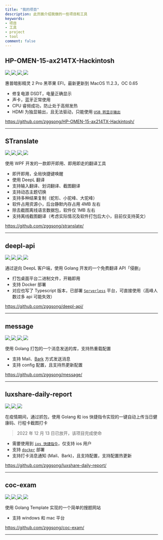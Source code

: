 ```yaml
---
title: "我的项目"
description: 此页面介绍我做的一些项目和工具
keywords:
- 项目
- 工具
- project
- tool
comment: false
---
```


## HP-OMEN-15-ax214TX-Hackintosh

<p>
  <a href="https://github.com/ZGGSONG/HP-OMEN-15-ax214TX-Hackintosh/stargazers">
    <img src="https://img.shields.io/github/stars/ZGGSONG/HP-OMEN-15-ax214TX-Hackintosh?style=flat-square">
  </a>
  <a href="https://github.com/ZGGSONG/HP-OMEN-15-ax214TX-Hackintosh/network/members">
    <img src="https://img.shields.io/github/forks/ZGGSONG/HP-OMEN-15-ax214TX-Hackintosh?style=flat-square">
  </a>
  <a href="https://github.com/ZGGSONG/HP-OMEN-15-ax214TX-Hackintosh/releases">
    <img src="https://img.shields.io/github/release/ZGGSONG/HP-OMEN-15-ax214TX-Hackintosh?style=flat-square">
  </a>
  <a href="https://github.com/ZGGSONG/HP-OMEN-15-ax214TX-Hackintosh/blob/master/LICENSE">
    <img src="https://img.shields.io/github/license/ZGGSONG/HP-OMEN-15-ax214TX-Hackintosh?style=flat-square">
  </a>
</p>

惠普暗影精灵 2 Pro 黑苹果 EFI，最新更新到 MacOS 11.2.3，OC 0.65

- 修复电源 DSDT，电量正确显示
- 声卡，蓝牙正常使用
- CPU 睿频成功，防止处于高频发热
- HDMI 为独显输出，且无法驱动，只能使用 [`USB 转显示输出`](../posts/life/external-display-hackintosh/)

https://github.com/zggsong/HP-OMEN-15-ax214TX-Hackintosh/

---

## STranslate

<p>
  <a href="https://github.com/ZGGSONG/STranslate/stargazers">
    <img src="https://img.shields.io/github/stars/ZGGSONG/STranslate?style=flat-square">
  </a>
  <a href="https://github.com/ZGGSONG/STranslate/network/members">
    <img src="https://img.shields.io/github/forks/ZGGSONG/STranslate?style=flat-square">
  </a>
  <a href="https://github.com/ZGGSONG/STranslate/releases">
    <img src="https://img.shields.io/github/release/ZGGSONG/STranslate?style=flat-square">
  </a>
  <a href="https://github.com/ZGGSONG/STranslate/blob/master/LICENSE">
    <img src="https://img.shields.io/github/license/ZGGSONG/STranslate?style=flat-square">
  </a>
</p>

使用 WPF 开发的一款即开即用、即用即走的翻译工具

- 即开即用，全局快捷键唤醒
- 使用 DeepL 翻译
- 支持输入翻译、划词翻译、截图翻译
- 支持动态主题切换
- 支持多种结果复制（蛇形、小驼峰、大驼峰）
- 软件占用资源小，后台静默内存占用 4MB 左右
- 除去截图离线语言数据包，软件仅 1MB 左右
- 支持离线截图翻译（考虑实际情况及软件打包后大小，目前仅支持英文）

https://github.com/zggsong/stranslate/

---

## deepl-api

<p>
  <a href="https://github.com/ZGGSONG/deepl-api/stargazers">
    <img src="https://img.shields.io/github/stars/ZGGSONG/deepl-api?style=flat-square">
  </a>
  <a href="https://github.com/ZGGSONG/deepl-api/network/members">
    <img src="https://img.shields.io/github/forks/ZGGSONG/deepl-api?style=flat-square">
  </a>
  <a href="https://github.com/ZGGSONG/deepl-api/releases">
    <img src="https://img.shields.io/github/release/ZGGSONG/deepl-api?style=flat-square">
  </a>
  <a href="https://github.com/ZGGSONG/deepl-api/blob/master/LICENSE">
    <img src="https://img.shields.io/github/license/ZGGSONG/deepl-api?style=flat-square">
  </a>
</p>

通过逆向 DeepL 客户端，使用 Golang 开发的一个免费翻译 API「侵删」

- 打包桌面平台二进制文件，开箱即用
- 支持 Docker 部署
- 对应也写了 Typescript 版本，已部署 [`Serverless`](https://deeplx.deno.dev/) 平台，可直接使用（高峰人数过多 api 可能失效）

https://github.com/zggsong/deepl-api/

---

## message

<p>
  <a href="https://github.com/ZGGSONG/message/stargazers">
    <img src="https://img.shields.io/github/stars/ZGGSONG/message?style=flat-square">
  </a>
  <a href="https://github.com/ZGGSONG/message/network/members">
    <img src="https://img.shields.io/github/forks/ZGGSONG/message?style=flat-square">
  </a>
  <a href="https://github.com/ZGGSONG/message/releases">
    <img src="https://img.shields.io/github/release/ZGGSONG/message?style=flat-square">
  </a>
  <a href="https://github.com/ZGGSONG/message/blob/master/LICENSE">
    <img src="https://img.shields.io/github/license/ZGGSONG/message?style=flat-square">
  </a>
</p>

使用 Golang 打包的一个消息发送的库，支持热重载配置

- 支持 Mail、[Bark](https://github.com/Finb/Bark) 方式发送消息
- 支持 config 配置，且支持热更新配置

https://github.com/zggsong/message/

---

## luxshare-daily-report

<p>
  <a href="https://github.com/ZGGSONG/luxshare-daily-report/stargazers">
    <img src="https://img.shields.io/github/stars/ZGGSONG/luxshare-daily-report?style=flat-square">
  </a>
  <a href="https://github.com/ZGGSONG/luxshare-daily-report/network/members">
    <img src="https://img.shields.io/github/forks/ZGGSONG/luxshare-daily-report?style=flat-square">
  </a>
  <a href="https://github.com/ZGGSONG/luxshare-daily-report/blob/master/LICENSE">
    <img src="https://img.shields.io/github/license/ZGGSONG/luxshare-daily-report?style=flat-square">
  </a>
</p>

在疫情期间，通过抓包，使用 Golang 和 ios 快捷指令实现的一键自动上传当日健康码、行程卡截图打卡

> 2022 年 12 月 13 日已放开，该项目完成使命

- 需要使用到 [`ios 快捷指令`](https://www.icloud.com/shortcuts/866921319e5444658264be027e19ec62)，仅支持 ios 用户
- 支持 [`docker`](https://hub.docker.com/r/zggsong/luxshare-daily-report) 部署
- 支持打卡消息通知 (Mail、Bark)，且支持配置，支持配置热更新

https://github.com/zggsong/luxshare-daily-report/

---

## coc-exam

<p>
  <a href="https://github.com/ZGGSONG/coc-exam/stargazers">
    <img src="https://img.shields.io/github/stars/ZGGSONG/coc-exam?style=flat-square">
  </a>
  <a href="https://github.com/ZGGSONG/coc-exam/network/members">
    <img src="https://img.shields.io/github/forks/ZGGSONG/coc-exam?style=flat-square">
  </a>
  <a href="https://github.com/ZGGSONG/coc-exam/releases">
    <img src="https://img.shields.io/github/release/ZGGSONG/coc-exam?style=flat-square">
  </a>
  <a href="https://github.com/ZGGSONG/coc-exam/blob/master/LICENSE">
    <img src="https://img.shields.io/github/license/ZGGSONG/coc-exam?style=flat-square">
  </a>
</p>

使用 Golang Template 实现的一个简单的搜题网站

- 支持 windows 和 mac 平台

https://github.com/zggsong/coc-exam/

---
